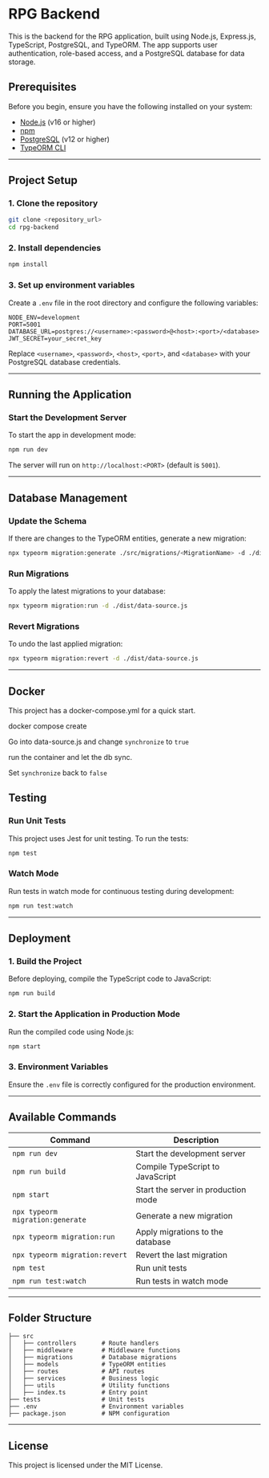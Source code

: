 # RPG Backend

This is the backend for the RPG application, built using Node.js, Express.js, TypeScript, PostgreSQL, and TypeORM. The app supports user authentication, role-based access, and a PostgreSQL database for data storage.

## Prerequisites

Before you begin, ensure you have the following installed on your system:

- [Node.js](https://nodejs.org/) (v16 or higher)
- [npm](https://www.npmjs.com/)
- [PostgreSQL](https://www.postgresql.org/) (v12 or higher)
- [TypeORM CLI](https://typeorm.io/)

---

## Project Setup

### 1. Clone the repository
```bash
git clone <repository_url>
cd rpg-backend
```

### 2. Install dependencies
```bash
npm install
```

### 3. Set up environment variables
Create a `.env` file in the root directory and configure the following variables:
```env
NODE_ENV=development
PORT=5001
DATABASE_URL=postgres://<username>:<password>@<host>:<port>/<database>
JWT_SECRET=your_secret_key
```

Replace `<username>`, `<password>`, `<host>`, `<port>`, and `<database>` with your PostgreSQL database credentials.

---

## Running the Application

### Start the Development Server
To start the app in development mode:
```bash
npm run dev
```
The server will run on `http://localhost:<PORT>` (default is `5001`).

---

## Database Management

### Update the Schema
If there are changes to the TypeORM entities, generate a new migration:
```bash
npx typeorm migration:generate ./src/migrations/<MigrationName> -d ./dist/data-source.js
```

### Run Migrations
To apply the latest migrations to your database:
```bash
npx typeorm migration:run -d ./dist/data-source.js
```

### Revert Migrations
To undo the last applied migration:
```bash
npx typeorm migration:revert -d ./dist/data-source.js
```

---

## Docker

This project has a docker-compose.yml for a quick start.

docker compose create

Go into data-source.js and change `synchronize` to `true`

run the container and let the db sync. 

Set  `synchronize` back to `false`

## Testing

### Run Unit Tests
This project uses Jest for unit testing. To run the tests:
```bash
npm test
```

### Watch Mode
Run tests in watch mode for continuous testing during development:
```bash
npm run test:watch
```

---

## Deployment

### 1. Build the Project
Before deploying, compile the TypeScript code to JavaScript:
```bash
npm run build
```

### 2. Start the Application in Production Mode
Run the compiled code using Node.js:
```bash
npm start
```

### 3. Environment Variables
Ensure the `.env` file is correctly configured for the production environment.

---

## Available Commands

| Command                             | Description                                            |
|-------------------------------------|--------------------------------------------------------|
| `npm run dev`                       | Start the development server                          |
| `npm run build`                     | Compile TypeScript to JavaScript                      |
| `npm start`                         | Start the server in production mode                   |
| `npx typeorm migration:generate`    | Generate a new migration                              |
| `npx typeorm migration:run`         | Apply migrations to the database                      |
| `npx typeorm migration:revert`      | Revert the last migration                             |
| `npm test`                          | Run unit tests                                        |
| `npm run test:watch`                | Run tests in watch mode                               |

---

## Folder Structure

```
├── src
│   ├── controllers       # Route handlers
│   ├── middleware        # Middleware functions
│   ├── migrations        # Database migrations
│   ├── models            # TypeORM entities
│   ├── routes            # API routes
│   ├── services          # Business logic
│   ├── utils             # Utility functions
│   ├── index.ts          # Entry point
├── tests                 # Unit tests
├── .env                  # Environment variables
├── package.json          # NPM configuration
```

---

## License
This project is licensed under the MIT License.
